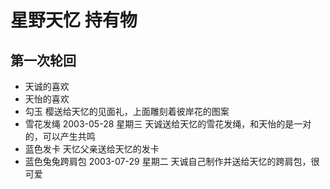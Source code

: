 # 星野天忆 持有物

## 第一次轮回

* 天诚的喜欢
* 天怡的喜欢
* 勾玉
  樱送给天忆的见面礼，上面雕刻着彼岸花的图案
* 雪花发绳
  2003-05-28 星期三
  天诚送给天忆的雪花发绳，和天怡的是一对的，可以产生共鸣
* 蓝色发卡
  天忆父亲送给天忆的发卡
* 蓝色兔兔跨肩包
  2003-07-29 星期二
  天诚自己制作并送给天忆的跨肩包，很可爱
